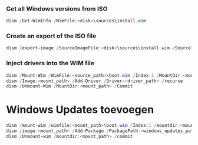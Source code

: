 ### Get all Windows versions from ISO

```powershell
dism /Get-WimInfo /WimFile:<disk>\sources\install.wim
```

### Create an export of the ISO file

```powershell
dism /export-image /SourceImageFile:<disk>\sources\install.wim /SourceIndex:5 /DestinationImageFile:<dir>\install.wim /Compress:max /CheckIntegrity
```

### Inject drivers into the WIM file

```powershell
dism /Mount-Wim /WimFile:<source_path>\boot.wim /Index:1 /MountDir:<mount_path>
dism /Image:<mount_path> /Add-Driver /Driver:<driver_path> /recurse
dism /Unmount-Wim /MountDir:<mount_path> /Commit
```

# Windows Updates toevoegen

```powershell
dism /mount-wim /wimfile:<mount_path>\boot.wim /Index:1 /mountdir:<mount_path>
dism /image:<mount_path> /Add-Package /PackagePath:<windows_updates_path>
dism /Unmount-wim /mountdir:<mount_path> /commit
```
